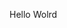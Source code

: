 Hello Wolrd


































































































































































































































































































































































































































































